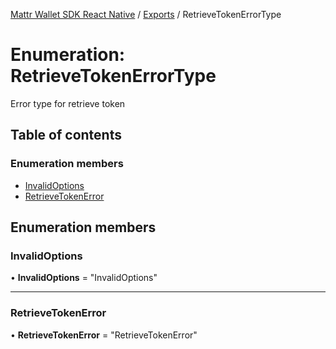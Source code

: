 [Mattr Wallet SDK React Native](../README.md) / [Exports](../modules.md) / RetrieveTokenErrorType

# Enumeration: RetrieveTokenErrorType

Error type for retrieve token

## Table of contents

### Enumeration members

- [InvalidOptions](retrievetokenerrortype.md#invalidoptions)
- [RetrieveTokenError](retrievetokenerrortype.md#retrievetokenerror)

## Enumeration members

### InvalidOptions

• **InvalidOptions** = "InvalidOptions"

___

### RetrieveTokenError

• **RetrieveTokenError** = "RetrieveTokenError"
